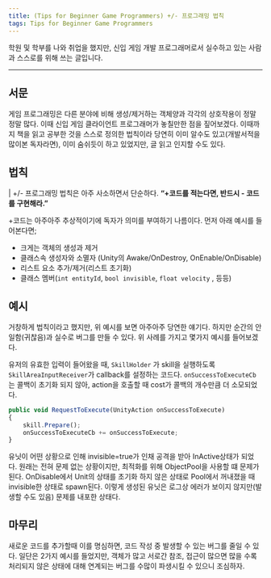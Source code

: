 ```yaml
---
title: (Tips for Beginner Game Programmers) +/- 프로그래밍 법칙
tags: Tips for Beginner Game Programmers
---
```


 학원 및 학부를 나와 취업을 했지만, 신입 게임 개발 프로그래머로서 실수하고 있는 사람과 스스로를 위해 쓰는 글입니다. 

<!--more-->

---

## 서문

게임 프로그래밍은 다른 분야에 비해 생성/제거하는 객체양과 각각의 상호작용이 정말정말 많다. 이때 신입 게임 클라이언트 프로그래머가 놓칠만한 점을 짚어보겠다. 이때까지 책을 읽고 공부한 것을 스스로 정의한 법칙이라 당연히 이미 알수도 있고(개발서적을 많이본 독자라면), 이미 숨쉬듯이 하고 있었지만, 글 읽고 인지할 수도 있다. 

## 법칙

| +/- 프로그래밍 법칙은 아주 사소하면서 단순하다. **“+코드를 적는다면, 반드시 - 코드를 구현해라.”** 

+코드는 아주아주 추상적이기에 독자가 의미를 부여하기 나름이다. 먼저 아래 예시를 들어본다면; 

- 크게는 객체의 생성과 제거
- 클래스속 생성자와 소멸자 (Unity의 Awake/OnDestroy, OnEnable/OnDisable)
- 리스트 요소 추가/제거(리스트 초기화)
- 클래스 멤버(`int entityId`, `bool invisible`, `float velocity` , 등등)

## 예시

거창하게 법칙이라고 했지만, 위 예시를 보면 아주아주 당연한 얘기다. 하지만 순간의 안일함(귀찮음)과 실수로 버그를 만들 수 있다. 위 사례를 가지고 몇가지 예시를 들어보겠다. 

유저의 유효한 입력이 들어왔을 때, `SkillHolder` 가 skill을 실행하도록 `SkillAreaInputReceiver`가 callback를 설정하는 코드다. `onSuccessToExecuteCb` 는 콜백이 초기화 되지 않아, action을 호출할 때 cost가 콜백의 개수만큼 더 소모되었다. 

```jsx
public void RequestToExecute(UnityAction onSuccessToExecute)
{
    skill.Prepare();
    onSuccessToExecuteCb += onSuccessToExecute;
}
```

유닛이 어떤 상황으로 인해 invisible=true가 인채 공격을 받아 InActive상태가 되었다. 원래는 전혀 문제 없는 상황이지만, 최적화를 위해 ObjectPool을 사용할 떄 문제가 된다. OnDisable에서 Unit의 상태를 초기화 하지 않은 상태로 Pool에서 꺼내졌을 때 invisible한 상태로 spawn된다. 이렇게 생성된 유닛은 로그상 에러가 보이지 않지만(발생할 수도 있음) 문제를 내포한 상태다. 

## 마무리 

새로운 코드를 추가할때 이를 명심하면, 코드 작성 중 발생할 수 있는 버그를 줄일 수 있다. 일단은 2가지 예시를 들었지만, 객체가 많고 서로간 참조, 접근이 많으면 많을 수록 처리되지 않은 상태에 대해 연계되는 버그를 수많이 파생시킬 수 있으니 조심하자.
